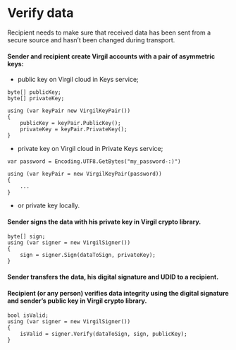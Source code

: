 # Verify data

Recipient needs to make sure that received data has been sent from a secure source and hasn’t been changed during transport.

#### Sender and recipient create Virgil accounts with a pair of asymmetric keys:

- public key on Virgil cloud in Keys service;

```
byte[] publicKey;
byte[] privateKey;

using (var keyPair new VirgilKeyPair())
{
    publicKey = keyPair.PublicKey();
    privateKey = keyPair.PrivateKey();
}
```

- private key on Virgil cloud in Private Keys service;

```
var password = Encoding.UTF8.GetBytes("my_password-:)")

using (var keyPair = new VirgilKeyPair(password))
{
    ...
}
```

- or private key locally.

#### Sender signs the data with his private key in Virgil crypto library.

```
byte[] sign;
using (var signer = new VirgilSigner())
{
    sign = signer.Sign(dataToSign, privateKey);
}
```

#### Sender transfers the data, his digital signature and UDID to a recipient.

#### Recipient (or any person) verifies data integrity using the digital signature and sender’s public key in Virgil crypto library.

```
bool isValid;
using (var signer = new VirgilSigner())
{
    isValid = signer.Verify(dataToSign, sign, publicKey);
}
```
